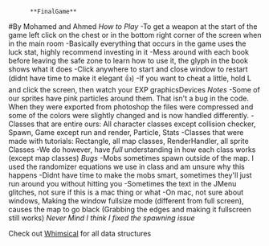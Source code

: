           **FinalGame**
#By Mohamed and Ahmed
 *How to Play*
  -To get a weapon at the start of the game left click on the chest or in the bottom right corner of the screen when in the main room
  -Basically everything that occurs in the game uses the luck stat, highly recommend investing in it
  -Mess around with each book before leaving the safe zone to learn how to use it, the glyph in the book shows what it does
  -Click anywhere to start and close window to restart (didnt have time to make it elegant 👍)
  -If you want to cheat a little, hold L and click the screen, then watch your EXP graphicsDevices
 *Notes*
  -Some of our sprites have pink particles around them. That isn't a bug in the code. When they were exported from photoshop the files were compressed and some of the colors were slightly changed and is now handled differently.
  -Classes that are entire ours: All character classes except collision checker, Spawn, Game except run and render, Particle, Stats
  -Classes that were made with tutorials: Rectangle, all map classes, RenderHandler, all sprite Classes
  -We do however, have _full_ understanding in how each class works (except map classes)
  *Bugs*
  -Mobs sometimes spawn outside of the map. I used the randomizer equations we use in class and am unsure why this happens
  -Didnt have time to make the mobs smart, sometimes they'll just run around you without hitting you
  -Sometimes the text in the JMenu glitches, not sure if this is a mac thing or what
  -On mac, not sure about windows, Making the window fullsize mode (different from full screen), causes the map to go black (Grabbing the edges and making it fullscreen still works)
      *Never Mind I think I fixed the spawning issue*


Check out [Whimsical](https://whimsical.co/XRnDKKfsQ9CrTStVnGK3qq) for all data structures
